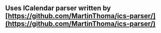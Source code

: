 
## Uses ICalendar parser written by [https://github.com/MartinThoma/ics-parser/](https://github.com/MartinThoma/ics-parser/)
